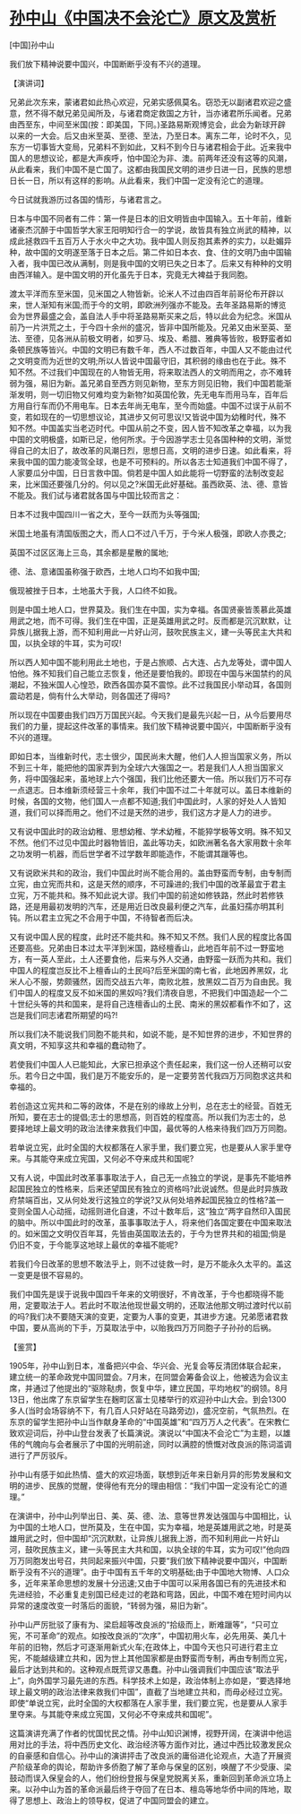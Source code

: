 # [孙中山《中国决不会沦亡》原文及赏析](https://www.vrrw.net/wx/14491.html)

[中国]孙中山

我们放下精神说要中国兴，中国断断乎没有不兴的道理。

【演讲词】

兄弟此次东来，蒙诸君如此热心欢迎，兄弟实感佩莫名。窃恐无以副诸君欢迎之盛意，然不得不献兄弟见闻所及，与诸君商定救国之方针，当亦诸君所乐闻者。兄弟由西至东，中间至米国(按：即美国，下同。)圣路易斯观博览会，此会为新球开辟以来的一大会。后又由米至英、至德、至法，乃至日本。离东二年，论时不久，见东方一切事皆大变局，兄弟料不到如此，又料不到今日与诸君相会于此。近来我中国人的思想议论，都是大声疾呼，怕中国沦为非、澳。前两年还没有这等的风潮，从此看来，我们中国不是亡国了。这都由我国民文明的进步日进一日，民族的思想日长一日，所以有这样的影响。从此看来，我们中国一定没有沦亡的道理。

今日试就我游历过各国的情形，与诸君言之。

日本与中国不同者有二件：第一件是日本的旧文明皆由中国输入。五十年前，维新诸豪杰沉醉于中国哲学大家王阳明知行合一的学说，故皆具有独立尚武的精神，以成此拯救四千五百万人于水火中之大功。我中国人则反抱其素养的实力，以赴媚异种，故中国的文明遂至落于日本之后。第二件如日本衣、食、住的文明乃由中国输入者，我中国已改从满制，则是我中国的文明已失之日本了。后来又有种种的文明由西洋输入。是中国文明的开化虽先于日本，究竟无大裨益于我同胞。

渡太平洋而东至米国，见米国之人物皆新。论米人不过由四百年前哥伦布开辟以来，世人渐知有米国;而于今的文明，即欧洲列强亦不能及。去年圣路易斯的博览会为世界最盛之会，盖自法人手中将圣路易斯买来之后，特以此会为纪念。米国从前乃一片洪荒之土，于今四十余州的盛况，皆非中国所能及。兄弟又由米至英、至法、至德，见各洲从前极文明者，如罗马、埃及、希腊、雅典等皆败，极野蛮者如条顿民族等皆兴。中国的文明已有数千年，西人不过数百年，中国人又不能由过代之文明变而为近世的文明;所以人皆说中国最守旧，其积弱的缘由也在于此。殊不知不然。不过我们中国现在的人物皆无用，将来取法西人的文明而用之，亦不难转弱为强，易旧为新。盖兄弟自至西方则见新物，至东方则见旧物，我们中国若能渐渐发明，则一切旧物又何难均变为新物?如英国伦敦，先无电车而用马车，百年后方用自行车而仍不用电车。日本去年尚无电车，至今而始盛。中国不过误于从前不变，若如现在的一切思想议论，其进步又何可思议!又皆说中国为幼稚时代，殊不知不然。中国盖实当老迈时代。中国从前之不变，因人皆不知改革之幸福，以为我中国的文明极盛，如斯已足，他何所求。于今因游学志士见各国种种的文明，渐觉得自己的太旧了，故改革的风潮日烈，思想日高，文明的进步日速。如此看来，将来我中国的国力能凌驾全球，也是不可预料的。所以各志士知道我们中国不得了，人家要瓜分中国，日日言救中国。倘若是中国人如此能将一切野蛮的法制改变起来，比米国还要强几分的。何以见之?米国无此好基础。虽西欧英、法、德、意皆不能及。我们试与诸君就各国与中国比较而言之：

日本不过我中国四川一省之大，至今一跃而为头等强国;

米国土地虽有清国版图之大，而人口不过八千万，于今米人极强，即欧人亦畏之;

英国不过区区海上三岛，其余都是星散的属地;

德、法、意诸国虽称强于欧西，土地人口均不如我中国;

俄现被挫于日本，土地虽大于我，人口终不如我。

则是中国土地人口，世界莫及。我们生在中国，实为幸福。各国贤豪皆羡慕此英雄用武之地，而不可得。我们生在中国，正是英雄用武之时。反而都是沉沉默默，让异族儿据我上游，而不知利用此一片好山河，鼓吹民族主义，建一头等民主大共和国，以执全球的牛耳，实为可叹!

所以西人知中国不能利用此土地也，于是占旅顺、占大连、占九龙等处，谓中国人怕他。殊不知我们自己能立志恢复，他还是要怕我的。即现在中国与米国禁约的风潮起，不独米国人心惶恐，欧西各国亦莫不震惊。此不过我国民小举动耳，各国则震动若是，倘有什么大举动，则各国还了得吗?

所以现在中国要由我们四万万国民兴起。今天我们是最先兴起一日，从今后要用尽我们的力量，提起这件改革的事情来。我们放下精神说要中国兴，中国断断乎没有不兴的道理。

即如日本，当维新时代，志士很少，国民尚未大醒，他们人人担当国家义务，所以不到三十年，能把他的国家弄到为全球六大强国之一。若是我们人人担当国家义务，将中国强起来，虽地球上六个强国，我们比他还要大一倍。所以我们万不可存一点退志。日本维新须经营三十余年，我们中国不过二十年就可以。盖日本维新的时候，各国的文物，他们国人一点都不知道;我们中国此时，人家的好处人人皆知道，我们可以择而用之。他们不过是天然的进步，我们这方才是人力的进步。

又有说中国此时的政治幼稚、思想幼稚、学术幼稚，不能猝学极等文明。殊不知又不然。他们不过见中国此时器物皆旧，盖此等功夫，如欧洲著名各大家用数十余年之功发明一机器，而后世学者不过学数年即能造作，不能谓其躐等也。

又有说欧米共和的政治，我们中国此时尚不能合用的。盖由野蛮而专制，由专制而立宪，由立宪而共和，这是天然的顺序，不可躁进的;我们中国的改革最宜于君主立宪，万不能共和。殊不知此说大谬。我们中国的前途如修铁路，然此时若修铁路，还是用最初发明的汽车，还是用近日改良最利便之汽车，此虽妇孺亦明其利钝。所以君主立宪之不合用于中国，不待智者而后决。

又有说中国人民的程度，此时还不能共和。殊不知又不然。我们人民的程度比各国还要高些。兄弟由日本过太平洋到米国，路经檀香山，此地百年前不过一野蛮地方，有一英人至此，土人还要食他，后来与外人交通，由野蛮一跃而为共和。我们中国人的程度岂反比不上檀香山的土民吗?后至米国的南七省，此地因养黑奴，北米人心不服，势颇骚然，因而交战五六年，南败北胜，放黑奴二百万为自由民。我们中国人的程度又反不如米国的黑奴吗?我们清夜自思，不把我们中国造起一个二十世纪头等的共和国来，是将自己连檀香山的土民、南米的黑奴都看作不如了，这岂是我们同志诸君所期望的吗?!

所以我们决不能说我们同胞不能共和，如说不能，是不知世界的进步，不知世界的真文明，不知享这共和幸福的蠢动物了。

若使我们中国人人已能知此，大家已担承这个责任起来，我们这一份人还稍可以安乐。若今日之中国，我们是万不能安乐的，是一定要劳苦代我四万万同胞求这共和幸福的。

若创造这立宪共和二等的政体，不是在别的缘故上分判，总在志士的经营。百姓无所知，要在志士的提倡;志士的思想高，则百姓的程度高。所以我们为志士的，总要择地球上最文明的政治法律来救我们中国，最优等的人格来待我们四万万同胞。

若单说立宪，此时全国的大权都落在人家手里，我们要立宪，也是要从人家手里夺来。与其能夺来成立宪国，又何必不夺来成共和国呢?

又有人说，中国此时改革事事取法于人，自己无一点独立的学说，是事先不能培养起国民独立的性格来，后来还望国民有独立的资格吗?此说诚然。但是此时异族政府禁端百出，又从何处发行这独立的学说?又从何处培养起国民独立的性格?盖一变则全国人心动摇，动摇则进化自速，不过十数年后，这“独立”两字自然印入国民的脑中。所以中国此时的改革，虽事事取法于人，将来他们各国定要在中国来取法的。如米国之文明仅百年耳，先皆由英国取法去的，于今为世界共和的祖国;倘是仍旧不变，于今能享这地球上最优的幸福不能呢?

若我们今日改革的思想不敢法乎上，则不过徒救一时，是万不能永久太平的。盖这一变更是很不容易的。

我们中国先是误于说我中国四千年来的文明很好，不肯改革，于今也都晓得不能用，定要取法于人。若此时不取法他现世最文明的，还取法他那文明过渡时代以前的吗?我们决不要随天演的变更，定要为人事的变更，其进步方速。兄弟愿诸君救中国，要从高尚的下手，万莫取法乎中，以贻我四万万同胞子子孙孙的后祸。



【鉴赏】

1905年，孙中山到日本，准备把兴中会、华兴会、光复会等反清团体联合起来，建立统一的革命政党中国同盟会。7月末，在同盟会筹备会议上，他被选为会议主席，并通过了他提出的“驱除鞑虏，恢复中华，建立民国，平均地权”的纲领。8月13日，他出席了东京留学生在麹町区富士见楼举行的欢迎孙中山大会。到会1300多人(当时会场容纳不下，有几百人只好站在马路旁边)，盛况空前，气氛热烈。在东京的留学生把孙中山当作献身革命的“中国英雄”和“四万万人之代表”。在宋教仁致欢迎词后，孙中山登台发表了长篇演说。演说以“中国决不会沦亡”为主题，以雄伟的气魄向与会者展示了中国的光明前途，同时以满腔的愤慨对改良派的陈词滥调进行了严厉驳斥。

孙中山有感于如此热情、盛大的欢迎场面，联想到近年来日新月异的形势发展和文明的进步、民族的觉醒，使得他有充分的理由相信：“我们中国一定没有沦亡的道理。”

在演讲中，孙中山列举出日、美、英、德、法、意等世界发达强国与中国相比，认为中国的土地人口，世所莫及，生在中国，实为幸福，地是英雄用武之地，时是英雄用武之时，但中国却“沉沉默默，让异族儿据我上游，而不知利用此一片好山河，鼓吹民族主义，建一头等民主大共和国，以执全球的牛耳，实为可叹!”他向四万万同胞发出号召，共同起来振兴中国，只要“我们放下精神说要中国兴，中国断断乎没有不兴的道理”。由于中国有五千年的文明基础;由于中国地大物博、人口众多，近年来革命思想的发展十分迅速;又由于中国可以采用各国已有的先进技术和先进经验，不必重复走别国已经走过的老路和弯路，因此，中国不难在短时间内以异常的速度改变一时落后的面貌，“转弱为强，易旧为新”。

孙中山严厉批驳了康有为、梁启超等改良派的“拾级而上，断难躐等”，“只可立宪，不可革命”的观点。如按改良派的“次序”，中国初用火车，必先用英、美几十年前的旧物，然后才可逐渐用新式火车;在政体上，中国今天也只可进行君主立宪，不能越级建立共和，因为世上其他国家都是由野蛮而专制，再由专制而立宪，最后才达到共和的。这种观点既荒谬又愚蠢。孙中山强调我们中国应该“取法乎上”，向外国学习最先进的东西。科学技术上如是，政治体制上亦如是，“要选择地球上最文明的政治法律来救我们中国”，直截了当地建立共和，而毋必经过立宪。即使“单说立宪，此时全国的大权都落在人家手里，我们要立宪，也是要从人家手里夺来。与其能夺来成立宪国，又何必不夺来成共和国呢”。

这篇演讲充满了作者的忧国忧民之情。孙中山知识渊博，视野开阔，在演讲中他运用对比的手法，将中西历史文化、政治经济等方面作对比，通过中西比较激发民众的自豪感和自信心。孙中山的演讲抨击了改良派的庸俗进化论观点，大造了开展资产阶级革命的舆论，帮助许多侨胞了解了革命与保皇的区别，唤醒了不少受康、梁鼓动而误入保皇会的人，他们纷纷登报与保皇党脱离关系，重新回到革命派立场上来。以孙中山为首的革命派最后终于夺回了在日本、檀岛等地华侨中间的阵地，取得了思想上、政治上的领导权，促进了中国同盟会的建立。

